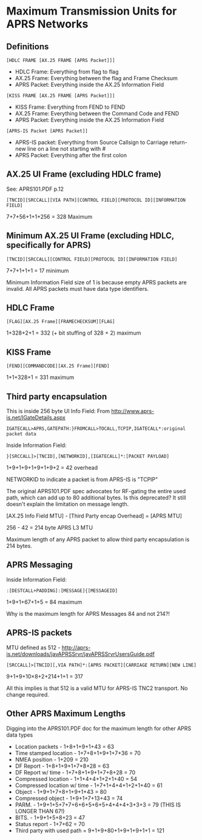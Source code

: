 # Maximum Transmission Units for APRS Networks


## Definitions

`[HDLC FRAME [AX.25 FRAME [APRS Packet]]]`

  * HDLC Frame: Everything from flag to flag
  * AX.25 Frame: Everything between the flag and Frame Checksum
  * APRS Packet: Everything inside the AX.25 Information Field

`[KISS FRAME [AX.25 FRAME [APRS Packet]]]`

  * KISS Frame: Everything from FEND to FEND
  * AX.25 Frame: Everything between the Command Code and FEND
  * APRS Packet: Everything inside the AX.25 Information Field

`[APRS-IS Packet [APRS Packet]]`

  * APRS-IS packet: Everything from Source Callsign to Carriage return-new line on a line not starting with #
  * APRS Packet: Everything after the first colon


## AX.25 UI Frame (excluding HDLC frame)

See: APRS101.PDF p.12

    [TNCID][SRCCALL][VIA PATH][CONTROL FIELD][PROTOCOL ID][INFORMATION FIELD]

7+7+56+1+1+256 = 328 Maximum

## Minimum AX.25 UI Frame (excluding HDLC, specifically for APRS)

    [TNCID][SRCCALL][CONTROL FIELD][PROTOCOL ID][INFORMATION FIELD]

7+7+1+1+1 = 17 minimum

Minimum Information Field size of 1 is because empty APRS packets are invalid. 
All APRS packets must have data type identifiers.

## HDLC Frame

    [FLAG][AX.25 Frame][FRAMECHECKSUM][FLAG]

1+328+2+1 = 332 (+ bit stuffing of 328 + 2) maximum

## KISS Frame

    [FEND][COMMANDCODE][AX.25 Frame][FEND]

1+1+328+1 = 331 maximum


## Third party encapsulation

This is inside 256 byte UI Info Field:
From http://www.aprs-is.net/IGateDetails.aspx

    IGATECALL>APRS,GATEPATH:}FROMCALL>TOCALL,TCPIP,IGATECALL*:original packet data

Inside Information Field:

    }[SRCCALL]>[TNCID],[NETWORKID],[IGATECALL]*:[PACKET PAYLOAD]

1+9+1+9+1+9+1+9+2 = 42 overhead

NETWORKID to indicate a packet is from APRS-IS is "TCPIP"

The original APRS101.PDF spec advocates for RF-gating the entire used
path, which can add up to 80 additional bytes. Is this deprecated?
It still doesn't explain the limitation on message length.

[AX.25 Info Field MTU] - [Third Party encap Overhead] = [APRS MTU]

256 - 42 = 214 byte APRS L3 MTU

Maximum length of any APRS packet to allow third party encapsulation is 214 bytes.

## APRS Messaging

Inside Information Field:

    :[DESTCALL+PADDING]:[MESSAGE]{[MESSAGEID]

1+9+1+67+1+5 = 84 maximum

Why is the maximum length for APRS Messages 84 and not 214?!


## APRS-IS packets

MTU defined as 512 - http://aprs-is.net/downloads/javAPRSSrvr/javAPRSSrvrUsersGuide.pdf

```
[SRCCALL]>[TNCID][,VIA PATH]*:[APRS PACKET][CARRIAGE RETURN][NEW LINE]
```

9+1+9+10×8+2+214+1+1 = 317

All this implies is that 512 is a valid MTU for APRS-IS TNC2 transport. No change required.

## Other APRS Maximum Lengths

Digging into the APRS101.PDF doc for the maximum length for other APRS data types

 * Location packets - 1+8+1+9+1+43 = 63
 * Time stamped location - 1+7+8+1+9+1+7+36 = 70
 * NMEA position - 1+209 = 210
 * DF Report - 1+8+1+9+1+7+8+28 = 63
 * DF Report w/ time - 1+7+8+1+9+1+7+8+28 = 70
 * Compressed location - 1+1+4+4+1+2+1+40 = 54
 * Compressed location w/ time - 1+7+1+4+4+1+2+1+40 = 61
 * Object - 1+9+1+7+8+1+9+1+43 = 80
 * Compressed object - 1+9+1+7+13+43 = 74
 * PARM. - 1+9+1+5+7+7+6+6+5+6+5+4+4+4+3+3+3 = 79 (THIS IS LONGER THAN 67!)
 * BITS. - 1+9+1+5+8+23 = 47
 * Status report - 1+7+62 = 70
 * Third party with used path = 9+1+9+80+1+9+1+9+1+1 = 121
 
